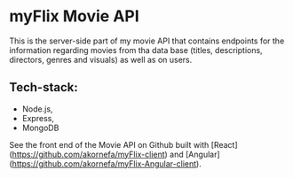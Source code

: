 # myFlix Movie API

This is the server-side part of my movie API that contains endpoints for the information regarding movies from tha data base (titles, descriptions, directors, genres and visuals) as well as on users.

## Tech-stack:
 * Node.js,
 * Express,
 * MongoDB

 See the front end of the Movie API on Github built with [React] (https://github.com/akornefa/myFlix-client) and [Angular] (https://github.com/akornefa/myFlix-Angular-client).
